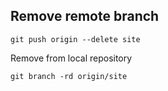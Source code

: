## Remove remote branch

```
git push origin --delete site
```

Remove from local repository

```
git branch -rd origin/site 
```
